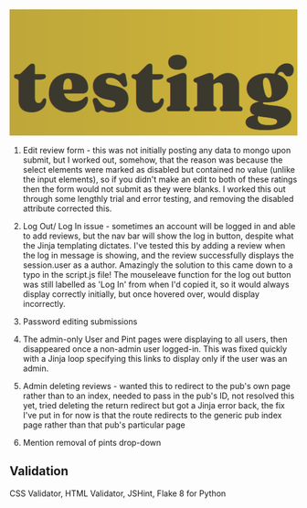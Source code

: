 <img src="static/images/testing.PNG">

1. Edit review form - this was not initially posting any data to mongo upon submit, but I worked out, somehow, that the reason 
was because the select elements were marked as disabled but contained no value (unlike the input elements), so if you didn't 
make an edit to both of these ratings then the form would not submit as they were blanks. I worked this out through some lengthly 
trial and error testing, and removing the disabled attribute corrected this.

2. Log Out/ Log In issue - sometimes an account will be logged in and able to add reviews, but the nav bar will show the log in
button, despite what the Jinja templating dictates. I've tested this by adding a review when the log in message is showing, and 
the review successfully displays the session.user as a author. Amazingly the solution to this came down to a typo in the script.js 
file! The mouseleave function for the log out button was still labelled as 'Log In' from when I'd copied it, so it would always
display correctly initially, but once hovered over, would display incorrectly.

3. Password editing submissions

4. The admin-only User and Pint pages were displaying to all users, then disappeared once a non-admin user logged-in. This was
fixed quickly with a Jinja loop specifying this links to display only if the user was an admin.

5. Admin deleting reviews - wanted this to redirect to the pub's own page rather than to an index, needed to pass in the pub's 
ID, not resolved this yet, tried deleting the return redirect but got a Jinja error back, the fix I've put in for now is that the
route redirects to the generic pub index page rather than that pub's particular page

6. Mention removal of pints drop-down

## Validation

CSS Validator, HTML Validator, JSHint, Flake 8 for Python